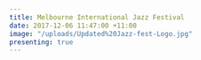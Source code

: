 ```yaml
---
title: Melbourne International Jazz Festival
date: 2017-12-06 11:47:00 +11:00
image: "/uploads/Updated%20Jazz-fest-Logo.jpg"
presenting: true
---
```


